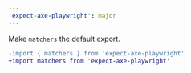 ```yaml
---
'expect-axe-playwright': major
---
```


Make `matchers` the default export.

```diff
-import { matchers } from 'expect-axe-playwright'
+import matchers from 'expect-axe-playwright'
```
